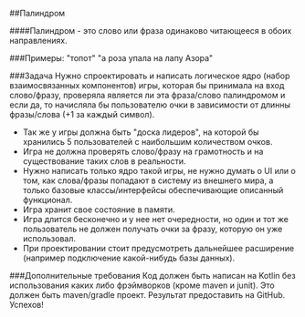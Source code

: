 ##Палиндром

####Палиндром - это cлово или фраза одинаково читающееся в обоих направлениях.

###Примеры:
    "топот"
	"а роза упала на лапу Азора"

###Задача
Нужно спроектировать и написать логическое ядро (набор взаимосвязанных
компонентов) игры, которая бы принимала на вход слово/фразу, проверяла является ли
эта фраза/слово палиндромом и если да, то начисляла бы пользователю очки в
зависимости от длинны фразы/слова (+1 за каждый символ).

- Так же у игры должна быть "доска лидеров", на которой бы хранились 5 пользователей с наибольшим количеством очков.
- Игра не должна проверять слово/фразу на грамотность и на существование
  таких слов в реальности. 
- Нужно написать только ядро такой игры, не нужно думать о UI
  или о том, как слова/фразы попадают в систему из внешнего мира, а только базовые
  классы/интерфейсы обеспечивающие описанный функционал.
- Игра хранит свое состояние в памяти.
- Игра длится бесконечно и у нее нет очередности, но один и тот же пользователь не
  должен получать очки за фразу, которую он уже использовал.
- При проектировании стоит предусмотреть дальнейшее расширение (например
  подключение какой-нибудь базы данных).

###Дополнительные требования
Код должен быть написан на Kotlin без использования каких либо
фрэймворков (кроме maven и junit). Это должен быть maven/gradle проект.
Результат предоставить на GitHub.
Успехов!
